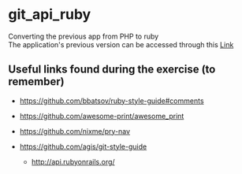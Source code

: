 # git_api_ruby
Converting the previous app from PHP to ruby  
The application's previous version can be accessed through this [Link](https://github.com/andreibalbo/git_api)

## Useful links found during the exercise (to remember)

* https://github.com/bbatsov/ruby-style-guide#comments
* https://github.com/awesome-print/awesome_print
* https://github.com/nixme/pry-nav
* https://github.com/agis/git-style-guide
  
  * http://api.rubyonrails.org/
